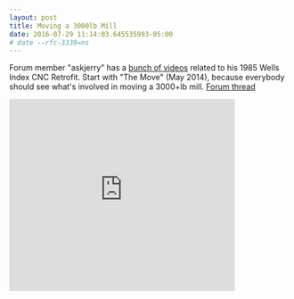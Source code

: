 ```yaml
---
layout: post
title: Moving a 3000lb Mill
date: 2016-07-29 11:14:03.645535993-05:00
# date --rfc-3339=ns
---
```

Forum member "askjerry" has a [bunch of videos][videos] related to his 1985
Wells Index CNC Retrofit.  Start with "The Move" (May 2014), because everybody
should see what's involved in moving a 3000+lb mill.  [Forum thread][forum]

<iframe src="https://www.youtube.com/embed/qGU7YePm9kc" frameborder="0" width="405" height="344" allowfullscreen></iframe>

 [videos]: http://askjerry.info/monster_mill_machine.shtml
 [forum]: http://forum.linuxcnc.org/forum/show-your-stuff/28821-monster-mill-show-and-tell
